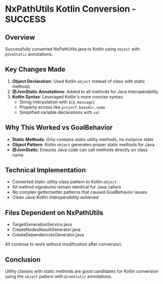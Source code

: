 # NxPathUtils Kotlin Conversion - SUCCESS

## Overview
Successfully converted NxPathUtils.java to Kotlin using `object` with `@JvmStatic` annotations.

## Key Changes Made
1. **Object Declaration**: Used Kotlin `object` instead of class with static methods
2. **@JvmStatic Annotations**: Added to all methods for Java interoperability  
3. **Kotlin Syntax**: Leveraged Kotlin's more concise syntax:
   - String interpolation with `${e.message}`
   - Property access like `project.basedir.name` 
   - Simplified variable declarations with `val`

## Why This Worked vs GoalBehavior
- **Static Methods**: Only contains static utility methods, no instance state
- **Object Pattern**: Kotlin `object` generates proper static methods for Java
- **@JvmStatic**: Ensures Java code can call methods directly on class name

## Technical Implementation
- Converted static utility class pattern to Kotlin `object`
- All method signatures remain identical for Java callers
- No complex getter/setter patterns that caused GoalBehavior issues
- Clean Java-Kotlin interoperability achieved

## Files Dependent on NxPathUtils
- TargetGenerationService.java
- CreateNodesResultGenerator.java  
- CreateDependenciesGenerator.java

All continue to work without modification after conversion.

## Conclusion
Utility classes with static methods are good candidates for Kotlin conversion using the `object` pattern with `@JvmStatic` annotations.